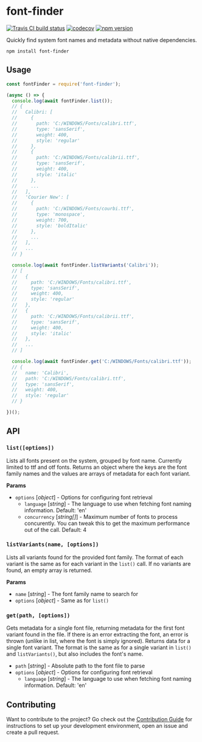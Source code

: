 # font-finder

[![Travis CI build status](https://travis-ci.org/princjef/font-finder.svg?branch=master)](https://travis-ci.org/princjef/font-finder)
[![codecov](https://codecov.io/gh/princjef/font-finder/branch/master/graph/badge.svg)](https://codecov.io/gh/princjef/font-finder)
[![npm version](https://img.shields.io/npm/v/font-finder.svg)](https://npmjs.org/package/font-finder)

Quickly find system font names and metadata without native dependencies.

```
npm install font-finder
```

## Usage

```js
const fontFinder = require('font-finder');

(async () => {
  console.log(await fontFinder.list());
  // {
  //   Calibri: [
  //     {
  //       path: 'C:/WINDOWS/Fonts/calibri.ttf',
  //       type: 'sansSerif',
  //       weight: 400,
  //       style: 'regular'
  //     },
  //     {
  //       path: 'C:/WINDOWS/Fonts/calibrii.ttf',
  //       type: 'sansSerif',
  //       weight: 400,
  //       style: 'italic'
  //     },
  //     ...
  //   ],
  //   'Courier New': [
  //     {
  //       path: 'C:/WINDOWS/Fonts/courbi.ttf',
  //       type: 'monospace',
  //       weight: 700,
  //       style: 'boldItalic'
  //     },
  //     ...
  //   ],
  //   ...
  // }

  console.log(await fontFinder.listVariants('Calibri'));
  // [
  //   {
  //     path: 'C:/WINDOWS/Fonts/calibri.ttf',
  //     type: 'sansSerif',
  //     weight: 400,
  //     style: 'regular'
  //   },
  //   {
  //     path: 'C:/WINDOWS/Fonts/calibrii.ttf',
  //     type: 'sansSerif',
  //     weight: 400,
  //     style: 'italic'
  //   },
  //   ...
  // ]

  console.log(await fontFinder.get('C:/WINDOWS/Fonts/calibri.ttf'));
  // {
  //   name: 'Calibri',
  //   path: 'C:/WINDOWS/Fonts/calibri.ttf',
  //   type: 'sansSerif',
  //   weight: 400,
  //   style: 'regular'
  // }

})();
```

## API

### `list([options])`

Lists all fonts present on the system, grouped by font name. Currently limited
to ttf and otf fonts. Returns an object where the keys are the font family names
and the values are arrays of metadata for each font variant.

**Params**

 * `options` [*object*] - Options for configuring font retrieval
    * `language` [*string*] - The language to use when fetching font naming
      information. Default: 'en'
    * `concurrency` [*string[]*] - Maximum number of fonts to process
      concurently. You can tweak this to get the maximum performance out of the
      call. Default: 4

### `listVariants(name, [options])`

Lists all variants found for the provided font family. The format of each
variant is the same as for each variant in the `list()` call. If no variants are
found, an empty array is returned.

**Params**

 * `name` [*string*] - The font family name to search for
 * `options` [*object*] - Same as for `list()`

### `get(path, [options])`

Gets metadata for a single font file, returning metadata for the first font
variant found in the file. If there is an error extracting the font, an error is
thrown (unlike in list, where the font is simply ignored). Returns data for a
single font variant. The format is the same as for a single variant in `list()`
and `listVariants()`, but also includes the font's name.

 * `path` [*string*] - Absolute path to the font file to parse
 * `options` [*object*] - Options for configuring font retrieval
    * `language` [*string*] - The language to use when fetching font naming
      information. Default: 'en'

## Contributing

Want to contribute to the project? Go check out the [Contribution 
Guide](CONTRIBUTING.md) for instructions to set up your development 
environment, open an issue and create a pull request.
